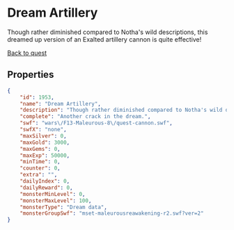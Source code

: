 # Dream Artillery

Though rather diminished compared to Notha's wild descriptions, this dreamed up version of an Exalted artillery cannon is quite effective!

[Back to quest](../quests.md)

## Properties

```json
{
    "id": 1953,
    "name": "Dream Artillery",
    "description": "Though rather diminished compared to Notha's wild descriptions, this dreamed up version of an Exalted artillery cannon is quite effective!",
    "complete": "Another crack in the dream.",
    "swf": "wars\/F13-Maleurous-8\/quest-cannon.swf",
    "swfX": "none",
    "maxSilver": 0,
    "maxGold": 3000,
    "maxGems": 0,
    "maxExp": 50000,
    "minTime": 0,
    "counter": 0,
    "extra": "",
    "dailyIndex": 0,
    "dailyReward": 0,
    "monsterMinLevel": 0,
    "monsterMaxLevel": 100,
    "monsterType": "Dream data",
    "monsterGroupSwf": "mset-maleurousreawakening-r2.swf?ver=2"
}
```


